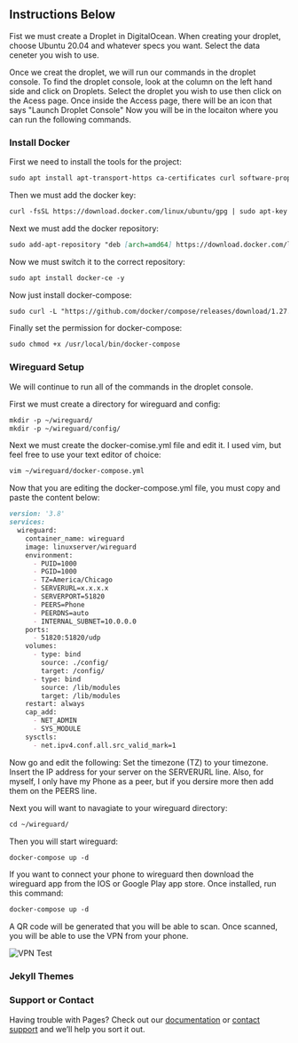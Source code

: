 ## Instructions Below

Fist we must create a Droplet in DigitalOcean.
When creating your droplet, choose Ubuntu 20.04 and whatever specs you want.
Select the data ceneter you wish to use.

Once we creat the droplet, we will run our commands in the droplet console.
To find the droplet console, look at the column on the left hand side and click on Droplets.
Select the droplet you wish to use then click on the Acess page.
Once inside the Access page, there will be an icon that says "Launch Droplet Console"
Now you will be in the locaiton where you can run the following commands.


### Install Docker

First we need to install the tools for the project:

```markdown
sudo apt install apt-transport-https ca-certificates curl software-properties-common -y
```

Then we must add the docker key:
```markdown
curl -fsSL https://download.docker.com/linux/ubuntu/gpg | sudo apt-key add -
```

Next we must add the docker repository:
```markdown
sudo add-apt-repository "deb [arch=amd64] https://download.docker.com/linux/ubuntu $(lsb_release -cs) stable"
```

Now we must switch it to the correct repository:
```markdown
sudo apt install docker-ce -y
```

Now just install docker-compose:
```markdown
sudo curl -L "https://github.com/docker/compose/releases/download/1.27.4/docker-compose-$(uname -s)-$(uname -m)" -o /usr/local/bin/docker-compose
```

Finally set the permission for docker-compose:
```markdown
sudo chmod +x /usr/local/bin/docker-compose
```

### Wireguard Setup

We will continue to run all of the commands in the droplet console.

First we must create a directory for wireguard and config:
```markdown
mkdir -p ~/wireguard/
mkdir -p ~/wireguard/config/
```

Next we must create the docker-comise.yml file and edit it.
I used vim, but feel free to use your text editor of choice:
```markdown
vim ~/wireguard/docker-compose.yml
```

Now that you are editing the docker-compose.yml file, you must copy and paste the content below:
```markdown
version: '3.8'
services:
  wireguard:
    container_name: wireguard
    image: linuxserver/wireguard
    environment:
      - PUID=1000
      - PGID=1000
      - TZ=America/Chicago
      - SERVERURL=x.x.x.x
      - SERVERPORT=51820
      - PEERS=Phone
      - PEERDNS=auto
      - INTERNAL_SUBNET=10.0.0.0
    ports:
      - 51820:51820/udp
    volumes:
      - type: bind
        source: ./config/
        target: /config/
      - type: bind
        source: /lib/modules
        target: /lib/modules
    restart: always
    cap_add:
      - NET_ADMIN
      - SYS_MODULE
    sysctls:
      - net.ipv4.conf.all.src_valid_mark=1
```
Now go and edit the following:
Set the timezone (TZ) to your timezone.
Insert the IP address for your server on the SERVERURL line.
Also, for myself, I only have my Phone as a peer, but if you dersire more then add them on the PEERS line.

Next you will want to navagiate to your wireguard directory:
```markdown
cd ~/wireguard/
```

Then you will start wireguard:
```markdown
docker-compose up -d
```

If you want to connect your phone to wireguard then download the wireguard app from the IOS or Google Play app store.
Once installed, run this command:
```markdown
docker-compose up -d
```
A QR code will be generated that you will be able to scan. Once scanned, you will be able to use the VPN from your phone.

![VPN Test](/CS_VPN_Project/docs/assets/Screenshot_20211204-180015_Chrome.jpg)


### Jekyll Themes



### Support or Contact

Having trouble with Pages? Check out our [documentation](https://docs.github.com/categories/github-pages-basics/) or [contact support](https://support.github.com/contact) and we’ll help you sort it out.
